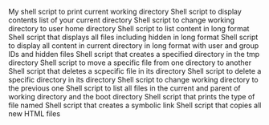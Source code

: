My shell script to print current working directory
Shell script to display contents list of your current directory
Shell script to change working directory to user home directory
Shell script to list content in long format
Shell script that displays all files including hidden in long format
Shell script to display all content in current directory in long format with user and group IDs and hidden files
Shell script that creates a specified directory in the tmp directory
Shell script to move a specific file from one directory to another
Shell script that deletes a scpecific file in its directory
Shell script to delete a specific directory in its directory
Shell script to change working directory to the previous one
Shell script to list all files in the current and parent of working directory and the boot directory
Shell script that prints the type of file named
Shell script that creates a symbolic link
Shell script that copies all new HTML files

